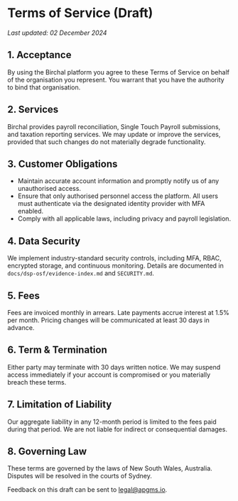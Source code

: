 # Terms of Service (Draft)

_Last updated: 02 December 2024_

## 1. Acceptance

By using the Birchal platform you agree to these Terms of Service on behalf of the organisation you represent. You warrant that you have the authority to bind that organisation.

## 2. Services

Birchal provides payroll reconciliation, Single Touch Payroll submissions, and taxation reporting services. We may update or improve the services, provided that such changes do not materially degrade functionality.

## 3. Customer Obligations

- Maintain accurate account information and promptly notify us of any unauthorised access.
- Ensure that only authorised personnel access the platform. All users must authenticate via the designated identity provider with MFA enabled.
- Comply with all applicable laws, including privacy and payroll legislation.

## 4. Data Security

We implement industry-standard security controls, including MFA, RBAC, encrypted storage, and continuous monitoring. Details are documented in `docs/dsp-osf/evidence-index.md` and `SECURITY.md`.

## 5. Fees

Fees are invoiced monthly in arrears. Late payments accrue interest at 1.5% per month. Pricing changes will be communicated at least 30 days in advance.

## 6. Term & Termination

Either party may terminate with 30 days written notice. We may suspend access immediately if your account is compromised or you materially breach these terms.

## 7. Limitation of Liability

Our aggregate liability in any 12-month period is limited to the fees paid during that period. We are not liable for indirect or consequential damages.

## 8. Governing Law

These terms are governed by the laws of New South Wales, Australia. Disputes will be resolved in the courts of Sydney.

Feedback on this draft can be sent to legal@apgms.io.
